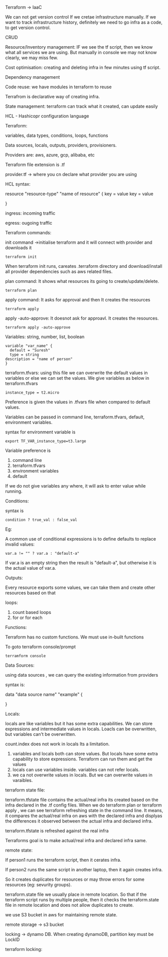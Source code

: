Terraform -> IaaC

We can not get version control If we cretae infrastructure manually. If we want to track infrastructure history, definitely we need to go infra as a code, to get version control.

CRUD

Resource/Inventory management: IF we see the tf script, then we know what all services we are using. But manually in console we may not know clearly, we may miss few.

Cost optimisation: creating and deleting infra in few minutes using tf script.

Dependency management

Code reuse: we have modules in terraform to reuse

Terrafrom is declarative way of creating infra.

State management: terraform can track what it created, can update easily

HCL - Hashicopr configuration language

Terraform:

variables, data types, conditions, loops, functions

Data sources, locals, outputs, providers, provisioners.

Providers are: aws, azure, gcp, alibaba, etc


Terraform file extension is .tf

provider.tf -> where you cn declare what provider you are using

HCL syntax:

resource "resource-type" "name of resource" {
  key = value
  key = value

}

ingress: incoming traffic

egress: ougoing traffic

Terraform commands:

init command ->initialise terraform and it will connect with provider and downloads it
```
terraform init
```
When terraform init runs, careates .terraform directory and download/install all provider dependencies such as aws related files.

plan command: It shows what resources its going to create/update/delete.
```
terraform plan
```

apply command: It asks for approval and then It creates the resources
```
terraform apply
```
apply -auto-approve: It doesnot ask for approavl. It creates the resources.
```
terraform apply -auto-approve
```

Variables: string, number, list, boolean

```
variable "var_name" {
  default = "Suresh"
  type = string
description = "name of person"
}
```

terraform.tfvars: using this file we can overwrite the default values in variables or else we can set the values. We give variables as below in terraform.tfvars
```
instance_type = t2.micro
```
Preference is given the values in .tfvars file when compared to default values.

Variables can be passed in command line, terraform.tfvars, default, environment variables.

syntax for environment variable is 
```
export TF_VAR_instance_type=t3.large
```
Variable preference is 

1. command line
2. terraform.tfvars
3. environment variables
4. default

If we do not give variables any where, it will ask to enter value while running.

Conditions:

syntax is 
```
condition ? true_val : false_val
```
Eg:

A common use of conditional expressions is to define defaults to replace invalid values:
```
var.a != "" ? var.a : "default-a"
```
If var.a is an empty string then the result is "default-a", but otherwise it is the actual value of var.a.

Outputs:

Every resource exports some values, we can take them and create other resources based on that

loops:
1. count based loops
2. for or for each

Functions:

Terraform has no custom functions. We must use in-built functions

To goto terraform console/prompt
```
terramform console
```

Data Sources:

using data sources , we can query the existing information from providers

syntax is:

data "data source name" "example" {

}

Locals:

locals are like variables but it has some extra capabilities. We can store expressions and intermediate values in locals.
Loacls can be overwritten, but variables can't be overwritten.

count.index does not work in locals Its a limitation.

1. variables and locals both can store values. But locals have some extra capability to store expressions. Terraform can run them and get the values
2. locals can use variables inside. variables can not refer locals.
3. we ca not overwrite values in locals. But we can overwrite values in varaibles.

terraform state file:

terraform.tfstate file contains the actual/real infra its created based on the infra declared in the .tf config files.
When we do terraform plan or terraform apply , we can see terraform refreshing state in the command line. It means, it compares the actual/real infra on aws with the declared infra and displyas the differences it observed between the actual infra and declared infra.

terraform.tfstate is refreshed against the real infra

Terraforms goal is to make actual/real infra and declared infra same. 

remote state:

If person1 runs the terraform script, then it cerates infra.

If person2 runs the same script in another laptop, then it again creates infra.

So it creates duplicates for resources or may throw errors for some resources (eg: sevurity groups).

terraform.state file we usually place in remote location. So that if the terraform script runs by multiple people, then it checks the terraform.state file in remote location and does not allow duplicates to create.

we use S3 bucket in aws for maintaining remote state.

remote storage -> s3 bucket

locking -> dynamo DB. When creating dynamoDB, partition key must be LockID

terraform locking: 







